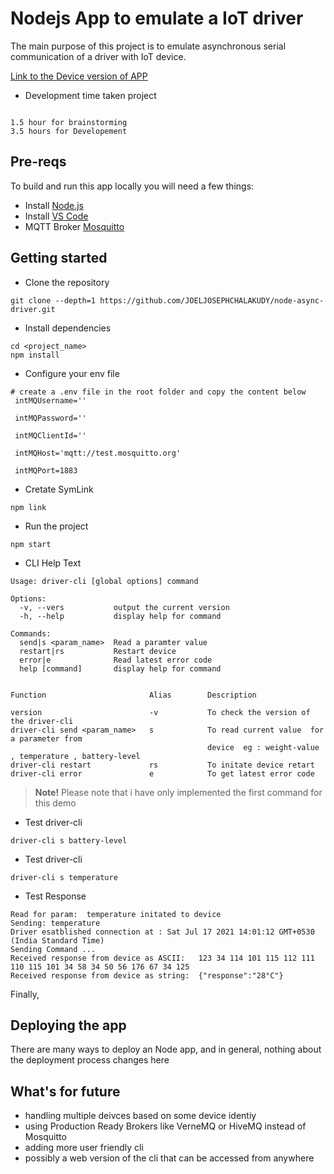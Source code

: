 # Nodejs App to emulate a IoT driver


The main purpose of this project is to emulate asynchronous serial communication of a driver with IoT device.

[Link to the Device version of APP](https://github.com/JOELJOSEPHCHALAKUDY/node-async-device)

- Development time taken project

```

1.5 hour for brainstorming
3.5 hours for Developement
```


## Pre-reqs

To build and run this app locally you will need a few things:
- Install [Node.js](https://nodejs.org/en/)
- Install [VS Code](https://code.visualstudio.com/)
- MQTT Broker [Mosquitto](https://test.mosquitto.org/)

## Getting started

- Clone the repository

```
git clone --depth=1 https://github.com/JOELJOSEPHCHALAKUDY/node-async-driver.git
```
- Install dependencies
```
cd <project_name>
npm install
```
- Configure your env file

```
# create a .env file in the root folder and copy the content below
 intMQUsername=''

 intMQPassword=''

 intMQClientId=''

 intMQHost='mqtt://test.mosquitto.org'

 intMQPort=1883

```

- Cretate SymLink
```
npm link
```
- Run the project
```
npm start
```

- CLI Help Text
```
Usage: driver-cli [global options] command

Options:
  -v, --vers           output the current version
  -h, --help           display help for command

Commands:
  send|s <param_name>  Read a paramter value
  restart|rs           Restart device
  error|e              Read latest error code
  help [command]       display help for command


Function                       Alias        Description

version                        -v           To check the version of the driver-cli
driver-cli send <param_name>   s            To read current value  for a parameter from 
                                            device  eg : weight-value , temperature , battery-level
driver-cli restart             rs           To initate device retart
driver-cli error               e            To get latest error code
```

> **Note!** Please note that i have only implemented the first command for this demo

- Test driver-cli

```
driver-cli s battery-level
```

- Test driver-cli

```
driver-cli s temperature
```

- Test Response

```
Read for param:  temperature initated to device
Sending: temperature
Driver esatblished connection at : Sat Jul 17 2021 14:01:12 GMT+0530 (India Standard Time)
Sending Command ...
Received response from device as ASCII:   123 34 114 101 115 112 111 110 115 101 34 58 34 50 56 176 67 34 125
Received response from device as string:  {"response":"28°C"}
```

Finally,

## Deploying the app

There are many ways to deploy an Node app, and in general, nothing about the deployment process changes here 

## What's for future

- handling multiple deivces based on some device identiy
- using Production Ready Brokers like VerneMQ or HiveMQ instead of Mosquitto
- adding more user friendly cli 
- possibly a web version of the cli that can be accessed from anywhere
